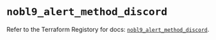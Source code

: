 # `nobl9_alert_method_discord`

Refer to the Terraform Registory for docs: [`nobl9_alert_method_discord`](https://registry.terraform.io/providers/nobl9/nobl9/0.22.0/docs/resources/alert_method_discord).
